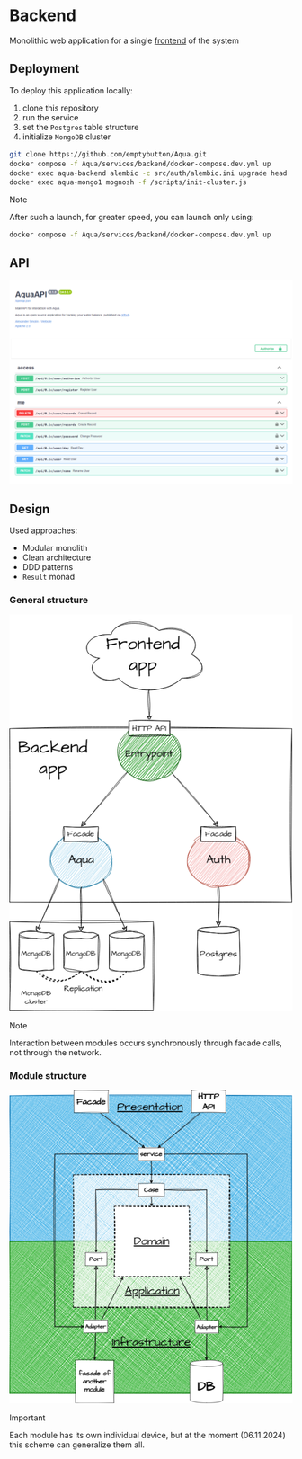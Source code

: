 # Backend
Monolithic web application for a single [frontend](https://github.com/emptybutton/Aqua/blob/main/services/frontend) of the system

## Deployment
To deploy this application locally:
1. clone this repository
2. run the service
3. set the `Postgres` table structure
4. initialize `MongoDB` cluster

```bash
git clone https://github.com/emptybutton/Aqua.git
docker compose -f Aqua/services/backend/docker-compose.dev.yml up
docker exec aqua-backend alembic -c src/auth/alembic.ini upgrade head
docker exec aqua-mongo1 mognosh -f /scripts/init-cluster.js
```

> [!NOTE]
> After such a launch, for greater speed, you can launch only using:
> ```bash
> docker compose -f Aqua/services/backend/docker-compose.dev.yml up
> ```

## API
<img src="https://github.com/emptybutton/Aqua/blob/main/services/backend/assets/api-view.png?raw=true"/>

## Design
Used approaches:
- Modular monolith
- Clean architecture
- DDD patterns
- `Result` monad

### General structure
<picture>
 <source media="(prefers-color-scheme: dark)" srcset="https://github.com/emptybutton/Aqua/blob/main/services/backend/assets/module-relationship-map/dark-theme.png?raw=true">
 <img src="https://github.com/emptybutton/Aqua/blob/main/services/backend/assets/module-relationship-map/light-theme.png?raw=true">
</picture>

<span></sman>

> [!NOTE]
> Interaction between modules occurs synchronously through facade calls, not through the network.

### Module structure
<picture>
 <source media="(prefers-color-scheme: dark)" srcset="https://github.com/emptybutton/Aqua/blob/main/services/backend/assets/module-structure-map/dark-theme.png?raw=true">
 <img src="https://github.com/emptybutton/Aqua/blob/main/services/backend/assets/module-structure-map/light-theme.png?raw=true">
</picture>

> [!IMPORTANT]
> Each module has its own individual device, but at the moment (06.11.2024) this scheme can generalize them all.
